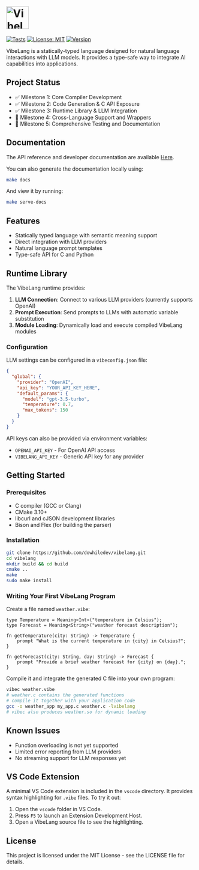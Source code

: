 <h1>
  <div>
    <picture>
      <source media="(prefers-color-scheme: dark)" srcset="assets/icon-light.svg" width="400" height="100">
      <source media="(prefers-color-scheme: light)" srcset="assets/icon-dark.svg" width="60" height="60">
      <img alt="VibeLang Icon" style="vertical-align: middle;">
    </picture>
    <!-- <span style="vertical-align: middle; margin-left: 10px;">VibeLang</span> -->
  </div>
</h1>

<div >

[![Tests](https://github.com/dowhiledev/vibelang/actions/workflows/tests.yml/badge.svg)](https://github.com/dowhiledev/vibelang/actions/workflows/tests.yml)
[![License: MIT](https://img.shields.io/badge/License-MIT-yellow.svg)](https://opensource.org/licenses/MIT)
[![Version](https://img.shields.io/badge/version-0.1.0-brightgreen.svg)](https://github.com/dowhiledev/vibelang)

</div>

VibeLang is a statically-typed language designed for natural language interactions with LLM models. It provides a type-safe way to integrate AI capabilities into applications.

## Project Status

- ✅ Milestone 1: Core Compiler Development
- ✅ Milestone 2: Code Generation & C API Exposure
- ✅ Milestone 3: Runtime Library & LLM Integration
- 🔄 Milestone 4: Cross-Language Support and Wrappers
- 🔄 Milestone 5: Comprehensive Testing and Documentation

## Documentation

The API reference and developer documentation are available [Here](https://dowhiledev.github.io/vibelang/).

You can also generate the documentation locally using:
```bash
make docs
```

And view it by running:
```bash
make serve-docs
```

## Features

- Statically typed language with semantic meaning support
- Direct integration with LLM providers
- Natural language prompt templates
- Type-safe API for C and Python

## Runtime Library

The VibeLang runtime provides:

1. **LLM Connection**: Connect to various LLM providers (currently supports OpenAI)
2. **Prompt Execution**: Send prompts to LLMs with automatic variable substitution
3. **Module Loading**: Dynamically load and execute compiled VibeLang modules

### Configuration

LLM settings can be configured in a `vibeconfig.json` file:

```json
{
  "global": {
    "provider": "OpenAI",
    "api_key": "YOUR_API_KEY_HERE", 
    "default_params": {
      "model": "gpt-3.5-turbo",
      "temperature": 0.7,
      "max_tokens": 150
    }
  }
}
```

API keys can also be provided via environment variables:
- `OPENAI_API_KEY` - For OpenAI API access
- `VIBELANG_API_KEY` - Generic API key for any provider

## Getting Started

### Prerequisites

- C compiler (GCC or Clang)
- CMake 3.10+
- libcurl and cJSON development libraries
- Bison and Flex (for building the parser)

### Installation

```bash
git clone https://github.com/dowhiledev/vibelang.git
cd vibelang
mkdir build && cd build
cmake ..
make
sudo make install
```

### Writing Your First VibeLang Program

Create a file named `weather.vibe`:

```
type Temperature = Meaning<Int>("temperature in Celsius");
type Forecast = Meaning<String>("weather forecast description");

fn getTemperature(city: String) -> Temperature {
    prompt "What is the current temperature in {city} in Celsius?";
}

fn getForecast(city: String, day: String) -> Forecast {
    prompt "Provide a brief weather forecast for {city} on {day}.";
}
```

Compile it and integrate the generated C file into your own program:

```bash
vibec weather.vibe
# weather.c contains the generated functions
# compile it together with your application code
gcc -o weather_app my_app.c weather.c -lvibelang
# vibec also produces weather.so for dynamic loading
```

## Known Issues

- Function overloading is not yet supported
- Limited error reporting from LLM providers
- No streaming support for LLM responses yet

## VS Code Extension

A minimal VS Code extension is included in the `vscode` directory. It provides
syntax highlighting for `.vibe` files. To try it out:

1. Open the `vscode` folder in VS Code.
2. Press `F5` to launch an Extension Development Host.
3. Open a VibeLang source file to see the highlighting.

## License

This project is licensed under the MIT License - see the LICENSE file for details.
